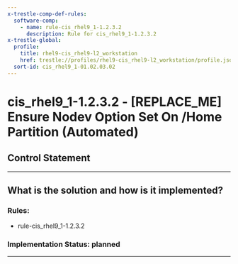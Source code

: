 ```yaml
---
x-trestle-comp-def-rules:
  software-comp:
    - name: rule-cis_rhel9_1-1.2.3.2
      description: Rule for cis_rhel9_1-1.2.3.2
x-trestle-global:
  profile:
    title: rhel9-cis_rhel9-l2_workstation
    href: trestle://profiles/rhel9-cis_rhel9-l2_workstation/profile.json
  sort-id: cis_rhel9_1-01.02.03.02
---
```


# cis_rhel9_1-1.2.3.2 - \[REPLACE_ME\] Ensure Nodev Option Set On /Home Partition (Automated)

## Control Statement

______________________________________________________________________

## What is the solution and how is it implemented?

<!-- For implementation status enter one of: implemented, partial, planned, alternative, not-applicable -->

<!-- Note that the list of rules under ### Rules: is read-only and changes will not be captured after assembly to JSON -->

<!-- Add control implementation description here for control: cis_rhel9_1-1.2.3.2 -->

### Rules:

  - rule-cis_rhel9_1-1.2.3.2

### Implementation Status: planned

______________________________________________________________________
